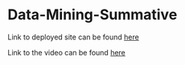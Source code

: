 # Data-Mining-Summative

Link to deployed site can be found [here](https://github.com/Roland-coder/Data-Mining-Summative)

Link to the video can be found [here](https://drive.google.com/file/d/10UWdc_RHlY3MeAF2VELKunm2dalyo_Bu/view?usp=sharing)
